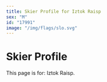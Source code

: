 ```yaml
---
title: Skier Profile for Iztok Raisp
sex: "M"
id: "17991"
image: "/img/flags/slo.svg" 
---
```


# Skier Profile

This page is for: Iztok Raisp.
    